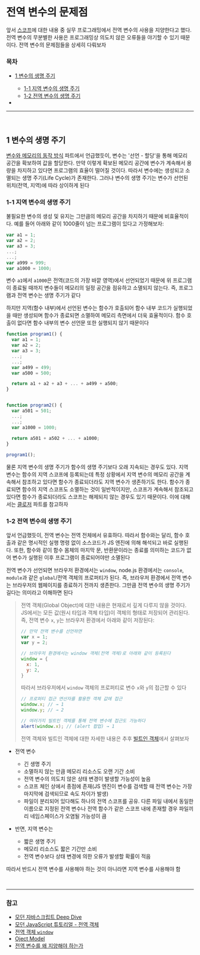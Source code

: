 # 전역 변수의 문제점

앞서 [스코프](https://github.com/jacenam/WIL-archive/blob/main/Web%20Development/JS/JS%20Basics/Scope/scope.md)에 대한 내용 중 실무 프로그래밍에서 전역 변수의 사용을 지양한다고 했다. 전역 변수의 무분별한 사용은 프로그래밍상 의도치 않은 오류들을 야기할 수 있기 때문이다. 전역 변수의 문제점들을 상세히 다뤄보자

### 목차

- [1 변수의 생명 주기](#1-변수의-생명-주기)
  - [1-1 지역 변수의 생명 주기](#1-1-지역-변수의-생명-주기)
  - [1-2 전역 변수의 생명 주기](#1-2-전역-변수의-생명-주기)

- 

***

<br>

## 1 변수의 생명 주기

[변수와 메모리의 동작 방식](https://github.com/jacenam/WIL-archive/blob/main/Web%20Development/JS/JS%20Basics/variable.md#2-%EB%B3%80%EC%88%98%EC%9D%98-%EB%8F%99%EC%9E%91-%EC%9B%90%EB%A6%AC) 파트에서 언급했듯이, 변수는 '선언 - 할당'을 통해 메모리 공간을  확보하여 값을 할당한다. 만약 이렇게 확보된 메모리 공간에 변수가 계속해서 용량을 차지하고 있다면 프로그램의 효율이 떨어질 것이다. 따라서 변수에는 생성되고 소멸되는 생명 주기(Life Cycle)가 존재한다. 그러나 변수의 생명 주기는 변수가 선언된 위치(전역, 지역)에 따라 상이하게 된다

### 1-1 지역 변수의 생명 주기

불필요한 변수의 생성 및 유지는 그만큼의 메모리 공간을 차지하기 때문에 비효율적이다. 예를 들어 아래와 같이 1000줄이 넘는 프로그램이 있다고 가정해보자: 

```javascript
var a1 = 1;
var a2 = 2;
var a3 = 3; 
...;
...;
var a999 = 999;
var a1000 = 1000;
```

변수 `a1`에서 `a1000`은 전역(코드의 가장 바깥 영역)에서 선언되었기 때문에 위 프로그램이 종료될 때까지 변수들이 메모리의 일정 공간을 점유하고 소멸되지 않는다. 즉, 프로그램과 전역 변수는 생명 주기가 같다

하지만 지역(함수 내부)에서 선언된 변수는 함수가 호출되어 함수 내부 코드가 실행되었을 때만 생성되며 함수가 종료되면 소멸하여 메모리 측면에서 더욱 효율적이다. 함수 호출이 없다면 함수 내부의 변수 선언문 또한 실행되지 않기 때문이다

```javascript
function program1() {
  var a1 = 1;
  var a2 = 2;
  var a3 = 3;
  ...;
  ...;
  var a499 = 499;
  var a500 = 500;

  return a1 + a2 + a3 + ... + a499 + a500;
}


function program2() {
  var a501 = 501;
  ...;
  ...;
  var a1000 = 1000;
  
  return a501 + a502 + ... + a1000;
}

program1();
```

물론 지역 변수의 생명 주기가 함수의 생명 주기보다 오래 지속되는 경우도 있다. 지역 변수는 함수의 지역 스코프에 등록되는데 특정 상황에서 지역 변수의 메모리 공간을 계속해서 참조하고 있다면 함수가 종료되더라도 지역 변수가 생존하기도 한다. 함수가 종료되면 함수의 지역 스코프도 소멸하는 것이 일반적이지만, 스코프가 계속해서 참조되고 있다면 함수가 종료되더라도 스코프는 해제되지 않는 경우도 있기 때문이다. 이에 대해서는 [클로저]() 파트를 참고하자

### 1-2 전역 변수의 생명 주기

앞서 언급했듯이, 전역 변수는 전역 전체에서 유효하다. 따라서 함수와는 달리, 함수 호출과 같은 명시적인 실행 명령 없이 소스코드가 JS 엔진에 의해 해석되고 바로 실행된다. 또한, 함수와 같이 함수 몸체의 마지막 문, 반환문이라는 종료를 의미하는 코드가 없어 변수가 실행된 이후 프로그램이 종료되어야만 소멸된다

전역 변수가 선언되면 브라우저 환경에서는 `window`, node.js 환경에서는 `console`, `module`과 같은 `global`/전역 객체의 프로퍼티가 된다. 즉, 브라우저 환경에서 전역 변수는 브라우저의 웹페이지를 종료하기 전까지 생존한다. 그만큼 전역 변수의 생명 주기가 길다는 의미라고 이해하면 된다

> 전역 객체(Global Object)에 대한 내용은 현재로서 깊게 다루지 않을 것이다. JS에서는 모든 값(원시 타입과 객체 타입)이 객체의 형태로 저장되어 관리된다. 즉, 전역 변수 `x`, `y`는 브라우저 환경에서 아래와 같이 저장된다: 
>
> ```javascript
> // 만약 전역 변수를 선언하면
> var x = 1;
> var y = 2;
> 
> // 브라우저 환경에서는 window 객체(전역 객체)로 아래와 같이 등록된다
> window = {
>   x: 1,
>   y: 2,
> }
> ```
>
> 따라서 브라우저에서 `window` 객체의 프로퍼티로 변수 `x`와 `y`의 접근할 수 있다
>
> ```javascript
> // 프로퍼티 접근 연산자를 활용한 객체 값에 접근
> window.x; // → 1
> window.y; // → 2
> 
> // 여러가지 빌트인 객체를 통해 전역 변수에 접근도 가능하다
> alert(window.x); // (alert 팝업) → 1
> ```
>
> 전역 객체와 빌트인 객체에 대한 자세한 내용은 추후 [빌트인 객체]()에서 살펴보자





- 전역 변수
  - 긴 생명 주기 
  - 소멸하지 않는 만큼 메모리 리소스도 오랜 기간 소비
  - 전역 변수의 의도치 않은 상태 변경이 발생할 가능성이 높음
  - 스코프 체인 상에서 종점에 존재(JS 엔진이 변수를 검색할 때 전역 변수는 가장 마지막에 검색되므로 속도 차이가 발생)
  - 파일이 분리되어 있다해도 하나의 전역 스코프를 공유. 다른 파일 내에서 동일한 이름으로 지정된 전역 변수나 전역 함수가 같은 스코프 내에 존재할 경우 파일끼리 네임스페이스가 오염될 가능성이 큼

- 반면, 지역 변수는 
  - 짧은 생명 주기 
  - 메모리 리소스도 짧은 기간만 소비
  - 전역 변수보다 상태 변경에 의한 오류가 발생할 확률이 적음
  

따라서 반드시 전역 변수를 사용해야 하는 것이 아니라면 지역 변수를 사용해야 함

<br>

***
### 참고

- [모던 자바스크립트 Deep Dive](http://www.yes24.com/Product/Goods/92742567)
- [모던 JavaScript 튜토리얼 - 전역 객체](https://ko.javascript.info/global-object) 
- [전역 객체 `window`](https://opentutorials.org/course/1375/6633)
- [Oject Model](https://opentutorials.org/course/1375/6622)
- [전역 변수를 왜 지양해야 하는가](https://intzzzero.netlify.app/blog/no-more-global-variables)

